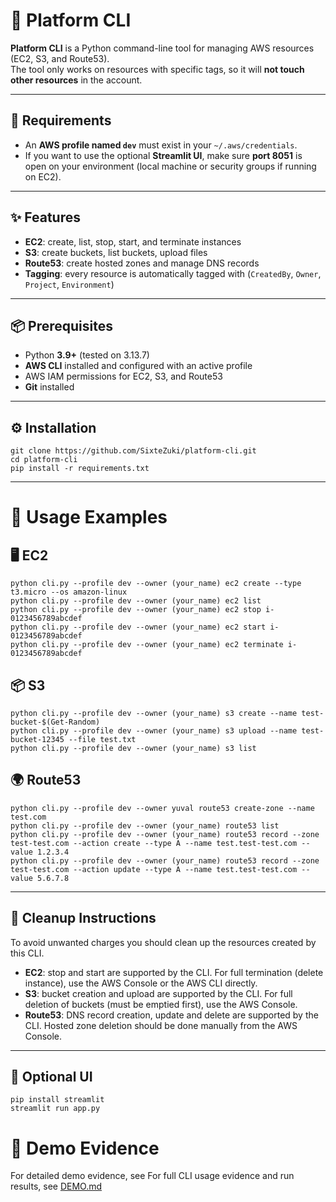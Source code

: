 # 📌 Platform CLI

**Platform CLI** is a Python command-line tool for managing AWS resources (EC2, S3, and Route53).  
The tool only works on resources with specific tags, so it will **not touch other resources** in the account.

---

## 🔑 Requirements
- An **AWS profile named `dev`** must exist in your `~/.aws/credentials`.  
- If you want to use the optional **Streamlit UI**, make sure **port 8051** is open on your environment (local machine or security groups if running on EC2).  

---

## ✨ Features
- **EC2**: create, list, stop, start, and terminate instances  
- **S3**: create buckets, list buckets, upload files  
- **Route53**: create hosted zones and manage DNS records  
- **Tagging**: every resource is automatically tagged with (`CreatedBy`, `Owner`, `Project`, `Environment`)  

---

## 📦 Prerequisites
- Python **3.9+** (tested on 3.13.7)  
- **AWS CLI** installed and configured with an active profile  
- AWS IAM permissions for EC2, S3, and Route53  
- **Git** installed  

---

## ⚙️ Installation
```
git clone https://github.com/SixteZuki/platform-cli.git
cd platform-cli
pip install -r requirements.txt
```

---

# 🚀 Usage Examples
## 🖥 EC2
```
python cli.py --profile dev --owner (your_name) ec2 create --type t3.micro --os amazon-linux
python cli.py --profile dev --owner (your_name) ec2 list
python cli.py --profile dev --owner (your_name) ec2 stop i-0123456789abcdef
python cli.py --profile dev --owner (your_name) ec2 start i-0123456789abcdef
python cli.py --profile dev --owner (your_name) ec2 terminate i-0123456789abcdef
```
## 📦 S3
```
python cli.py --profile dev --owner (your_name) s3 create --name test-bucket-$(Get-Random)
python cli.py --profile dev --owner (your_name) s3 upload --name test-bucket-12345 --file test.txt
python cli.py --profile dev --owner (your_name) s3 list
```
## 🌍 Route53
```
python cli.py --profile dev --owner yuval route53 create-zone --name test.com
python cli.py --profile dev --owner (your_name) route53 list
python cli.py --profile dev --owner (your_name) route53 record --zone test-test.com --action create --type A --name test.test-test.com --value 1.2.3.4
python cli.py --profile dev --owner (your_name) route53 record --zone test-test.com --action update --type A --name test.test-test.com --value 5.6.7.8
```

---

## 🧹 Cleanup Instructions
To avoid unwanted charges you should clean up the resources created by this CLI.

- **EC2**: stop and start are supported by the CLI. For full termination (delete instance), use the AWS Console or the AWS CLI directly.
- **S3**: bucket creation and upload are supported by the CLI. For full deletion of buckets (must be emptied first), use the AWS Console.
- **Route53**: DNS record creation, update and delete are supported by the CLI. Hosted zone deletion should be done manually from the AWS Console.

---

## 🎨 Optional UI
```
pip install streamlit
streamlit run app.py
```
# 📂 Demo Evidence

For detailed demo evidence, see For full CLI usage evidence and run results, see [DEMO.md](https://github.com/SixteZuki/platform-cli/blob/main/DEMO.md)

